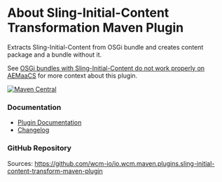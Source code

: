 About Sling-Initial-Content Transformation Maven Plugin
========================================

Extracts Sling-Initial-Content from OSGi bundle and creates content package and a bundle without it.

See [OSGi bundles with Sling-Initial-Content do not work properly on AEMaaCS][bundle-sling-initial-content-article] for more context about this plugin.

[![Maven Central](https://maven-badges.herokuapp.com/maven-central/io.wcm.maven.plugins/sling-initial-content-transform-maven-plugin/badge.svg)](https://maven-badges.herokuapp.com/maven-central/io.wcm.maven.plugins/sling-initial-content-transform-maven-plugin)


### Documentation

* [Plugin Documentation][plugindocs]
* [Changelog][changelog]


### GitHub Repository

Sources: https://github.com/wcm-io/io.wcm.maven.plugins.sling-initial-content-transform-maven-plugin


[plugindocs]: plugin-info.html
[changelog]: changes-report.html
[bundle-sling-initial-content-article]: https://wcm-io.atlassian.net/l/c/RjW85bye

